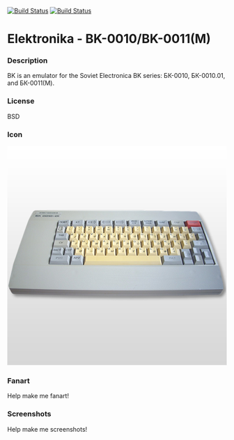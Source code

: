 [![Build Status](https://travis-ci.org/kodi-game/game.libretro.bk.svg?branch=master)](https://travis-ci.org/kodi-game/game.libretro.bk)
[![Build Status](https://ci.appveyor.com/api/projects/status/github/kodi-game/game.libretro.bk?svg=true)](https://ci.appveyor.com/project/kodi-game/game-libretro-bk)

# Elektronika - BK-0010/BK-0011(M)

### Description

BK is an emulator for the Soviet Electronica BK series: БК-0010, БК-0010.01, and БК-0011(M).

### License

BSD

### Icon

![Icon](game.libretro.bk/resources/icon.png)

### Fanart

Help make me fanart!

### Screenshots

Help make me screenshots!
